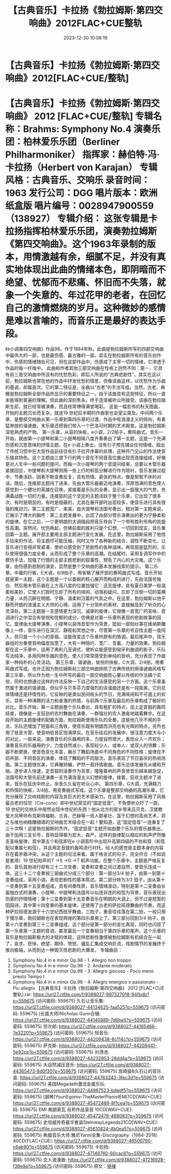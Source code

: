 ﻿---
title: 【古典音乐】卡拉扬《勃拉姆斯·第四交响曲》2012FLAC+CUE整轨
date: 2023-12-30 10:08:19
categories: 古典音乐、新世纪、纯音雅乐
tags: 纯音雅乐
---
# 【古典音乐】卡拉扬《勃拉姆斯·第四交响曲》2012[FLAC+CUE/整轨]

【古典音乐】卡拉扬《勃拉姆斯·第四交响曲》 2012
[FLAC+CUE/整轨]
专辑名称：Brahms: Symphony No.4
演奏乐团：柏林爱乐乐团（Berliner Philharmoniker）
指挥家：赫伯特·冯·卡拉扬（Herbert von Karajan）
专辑风格：古典音乐、交响乐
录音时间：1963
发行公司：DGG
唱片版本：欧洲纸盒版
唱片编号：0028947900559（138927）
专辑介绍：
这张专辑是卡拉扬指挥柏林爱乐乐团，演奏勃拉姆斯《第四交响曲》。这个1963年录制的版本，用情激越有余，细腻不足，并没有真实地体现出此曲的情绪本色，即阴暗而不绝望、忧郁而不悲痛、怀旧而不失落，就象一个失意的、年过花甲的老者，在回忆自己的激情燃烧的岁月。这种微妙的感情是难以言喻的，而音乐正是最好的表达手段。
==========
《e小调第四交响曲》作品98，作于1884年秋。此曲是勃拉姆斯所写的四部交响曲中最伟大的一部，也是最伤感、最古雅的一部。其实在勃拉姆斯所有的音乐创作中，伤感的情绪随处可见，但在这部作品中，伤感成了主宰一切的情绪，它渗透于作品的每一纤维中。
此曲和作者其他三部交响曲在性格上迥然不同：第一，它具有前三首交响曲中所没有的忧愁色彩，即后人所说的“古典悲剧性”。其实在这以前，勃拉姆斯也常在他的作品中抒发忧愁的情思，但像该曲这样，以忧愁作为乐曲的基调，却属首次。它的第二特征是，全曲以“古老”的手法写成。当然，古老、典雅是勃拉姆斯全部作品所显示的重要特征之一。由于该曲具有这些特征，所以一直未能得到普遍的理解。但此曲的深刻隽永，终于逐渐被听众所接受。该曲在勃拉姆斯生前，就已经常被演奏，而且经常博得满堂喝彩。
这是一幅宏伟的秋天图画，开始的主题沉长而复杂，就连19
世纪后半期的作曲家也会望尘莫及。中间两个乐章，是整部交响曲从第一乐章到第四乐章的过渡，作品中有浪漫主义的倾向，有勇猛奔放的谐谑曲，末乐章还把我们带入一个巴洛可时期的艺术殿堂。这是勃拉姆斯深思熟虑的产物。
第一乐章，从容的快板，e小调，2/2拍子，奏鸣曲式。音乐一开始，就由第一小提琴和第二小提琴相隔八度齐奏奏出了第一主题，这是一个充满伤感和沉思意味的抒情主题，在e
小调上奏出，没有引子预先铺设任何情绪，超出了传统习惯中在大型作品前往往有引子拉开序幕的处理，这种开门见山的作法使音乐独具特色。这个主题由三度下行的两个音在不同音高位置出现而连接组成，好像是对人生中一些问题的提问，而每一次小提琴的两个音提问结束，总要以木管乐器紧接回应，中提琴和大提琴则用一些上行的和弦分解进行作为陪衬。音乐发展过程中，节奏活跃，因素不断变奏反复，具有热情、紧张的特点，像是絮絮不休的对话。随后，连接部主题闯了进来，先由大管乐器豪迈地演奏，浑厚饱满的音色使人感觉到一个健壮的英雄在召唤，紧接着是乐队的全奏，显示出一股强大的气势，充满着战胜一切的力量。连接部的这个坚定的主题活跃于整个乐章，它出现了很多次，有时是明显的，有时是隐蔽的，尤其在展开部时出现较多，使音乐进行具有很强的推动力。第二主题宽广、柔美，由大提琴和法国号奏出，相对第一主题来说，它展示了博大的胸怀：第二主题发展中，出现了由部分管乐演奏出的更为宁静柔和的旋律。在它之后，一个更明朗的大调插段把音乐导向了一个带有胜利号角的凯旋性高潮。突然间，忧伤再起，仿佛前面的胜利只是个幻想，一切回到现实，音乐重回第一主题。展开部主要用主部主题进行变化发展。在这里，勃拉姆斯采用了他信手拈来的作法，将主题尽可能压缩，同时又作了各种新的结合，调性不断变化，让音乐进行变得非常紧凑，使听众感受到了悲剧性的各种滋味。再现部是猛烈的，乐队使用很强力度全奏，从而形成了整个乐章的高潮。在结尾时，采用复调写作中的模仿手法，加强了行情的主部主题悲剧的叙事性，预告了内心的大灾难。这个乐章，由伤感到悲剧的演变，显然是整个交响曲的基本发展线索的提示。
第二乐章，中庸的行板，E大调，6/8拍子，用省略了展开部的奏鸣曲式写成。音乐开始就是第一主题，这个主题是一个以委婉的核心展开而构成的进行，先由法国号独白、然后用木管乐器在上方高八度的位置加强它：这支旋律，具有夏日美梦一般温柔和美妙，它使人们暂时忘却了所有的喧闹、动荡和疑问，忘却了压倒一切的蛮横力量，从而沉醉在明朗、宁静、温柔和沉着的气氛之中。在这里，勃拉姆斯以他平静而开朗的浪漫主义大师的心境，运用了十分简朴的素材，直接触及到了听众的心灵深处。第二主题是一支感情更为深沉、诚挚的旋律，它很像一首宽广的圣咏，音调进行之中混合有愉悦和忧郁的成分，仿佛是对第一乐章所表现的悲剧故事的回忆。旋律由大提琴演奏，小提琴以装饰音型作为背景，犹如一层轻纱罩在维纳斯雕像上一样，音乐进行在深沉、静观和冥想之中，尽管第一乐章的号召性主题一度闯入，但只是一个小小的穿插，没能改变这个乐章所原有的情调。最后尾声中，弦乐器组的分奏使音响幅度加宽了，大有一种隐约、宽广、含蓄、力量的效果。勃拉姆斯在这一乐章中，运用了弗利几亚调式，使听众能感受到匈牙利曲调的影子、乐队写法纯净，多用同种乐器的音色，使人们常常感受到单纯的音响，充分表现了作曲家一种纯朴的心灵活动。
第三乐章，谐谑曲，愉悦的快板，C大调，2/4拍，用奏鸣曲式写成。也许正因为勃拉姆斯前三部交响曲排除了古典传统的用谐谑曲风格写第三乐章，所以作为他一生中所写的最后一部交响曲势心要以传统的作法搞个实验，同时也想通过这样的作法反映一下自己的生活感受的另一个方面。这个乐章虽然属于激进的谐谑曲，但似乎与贝多芬力度强烈的诙谐曲还是有一段距离，它的总体情绪还是抒情性的。它反映的是类似民间街头的节日，充满喧闹和不可遏上的欢乐，具有一种沸腾的活力和奋激的热情，与前两个乐章及最后的乐章构成了极好的对比。音乐开始，第一主题由整个乐队奏出、具有粗犷的特点，加上定音鼓的轰鸣结束，很像是一支狂劲的农村舞曲在演奏，一群强壮的农人激奋地踏着舞步。在这段开始的主题旋律的配器方面，勃拉姆斯使用乐队的全奏，这是他几乎不用的手法，乐队还增加了短笛和三角铁，使音乐既有明朗而洪亮也有光辉的特点，另外也用了低音大管，使音响低音区饱满厚实。在音乐往后的发展中，很注意力度大与小的对比，一般来说，演奏音乐的乐器用的多，力度自然增大，表现众人一齐欢乐；演奏音乐的乐器用的少，力度自然减小，表现较少人、或单人、或双人的领舞；乐器不断更换，使音色变化丰富，展示了舞蹈场面中不同角色的不同性格；旋律在不同声部、不同音区的演奏，体现了舞蹈的不同层次。音乐表现了节日喜庆的热闹场面。第二主题很优美，它典雅娇媚，俨然一首抒情歌曲。音乐总体发展先从缓和开始，逐步进入快速，定音鼓的滚奏作为背景，隆隆着响的声音使音乐越来越急促，法国号和大管先前还演奏一支充满浪漫主义幻想的旋律，接着，狂欢主题冲了进来，音乐在狂庆中终止，余音久久留在听众心中。
第四乐章，G大调，充满精力和热情的快板，3/4拍，用变奏曲式写成。这个乐章是整部交响曲的高潮乐章，它充分展现了交响戏剧的内容及其巨大的艺术感染力。在这里，勃拉姆斯采用了风格最古老的恰空（Cia-cona）即中世纪常见的“固定低音”，不免使听众吓了一跳，19
世纪的交响乐中居然出现中世纪的东西！他从北方的家乡带来吕贝克、汉堡教堂大风琴师布克斯特福勒、兰肯、巴赫等一班人那豪壮、富于幻想的高尚艺术，将之与维也纳精雕细琢的交响曲艺术结合在一起！要知道，这“固定低音”一连重复了三十次啊！这是勃拉姆斯的杰作。“固定低音”主题开始由整个乐队的管乐器奏出，由于加用三支长号，音响显得极为宏大、森严。这样的旋律配以相应的和声俨然像支圣咏旋律，其中第五个和弦即在e
小调音阶中出现升高第四级的不协和音（和弦配以重属七和弦），并且用定音鼓的轰鸣进行衬托，给人的感觉是主题本身的内容存在着矛盾冲突。从这个主题的句法来看，属于格言式的句子，完全符合（不如说是套用）19
世纪和声的T →S →D →T
和声功能。在整个乐章中，主题是严格反复的，音乐其他进行却有三十二次变奏，变奏和变奏之间过渡自然，使音乐连成一体。这三十二个变奏按三部曲式分成三个部分：第一部分3/4
拍子，由第一到第十变奏组成，采用小调，表现悲剧性的基本陈述。第二部分转为3/2
拍子，由从第十一变奏到第十五变奏组成，具有间奏性质，音乐情绪波动，特别是第十二变奏由长笛独白式的演奏，小提琴、中提琴和法国号以似连非连的和弦为背景，音乐表现出伤感的抒情情绪；第十三变奏到第十五变奏音乐在明朗的大调上，但不过是短暂的田园诗，其中第十四变奏的基本旋律，还使用了古老的萨拉班德舞曲的节奏，而这种萨拉班德发源于十六世纪西班牙舞曲，三拍子，重音往往落在第二拍，一般只用于慢乐章，勃拉姆斯也在表现辉煌的第四乐章用上了。第三部分回到3/4
拍子，由第十六变奏到第三十二变奏组成，这个部分是第一部分的变化再现，同时也闪现了第一乐章第一主题的音调，甚至最后一个变奏相当于第四乐章的尾声。这个乐章的音乐是勃拉姆靳极大的才赋的体现，这样悲剧性激情被勃拉姆斯有机结合在一起了，哀求、悲悼、绝望、期待、愤怒、骚乱汇集成交响巨流，戏剧情节的发展终于推向极端，从而到达一种毁灭性悲剧的大爆发。
专辑曲目：
01. Symphony No.4 in e minor Op.98 - 1. Allegro non troppo
02. Symphony No.4 in e minor Op.98 - 2. Andante moderato
03. Symphony No.4 in e minor Op.98 - 3. Allegro giocoso - Poco
meno presto Tempo I
04. Symphony No.4 in e minor Op.98 - 4. Allegro energico e
passionato - Piu allegro
【古典音乐】卡拉扬《勃拉姆斯·第四交响曲》 2012 [FLAC+CUE整轨].rar: https://url27.ctfile.com/f/9388027-997327018-94fbdb?p=559675
(访问密码: 559675)
久石让音乐集: https://url27.ctfile.com/d/9388027-44134625-faa525?p=559675
(访问密码: 559675)
(长笛大师)Nicholas Gunn合辑: https://url27.ctfile.com/d/9388027-44140889-7d6be5?p=559675
(访问密码: 559675)
宗次郎: https://url27.ctfile.com/d/9388027-44165466-7e3220?p=559675
(访问密码: 559675)
轻音乐: https://url27.ctfile.com/d/9388027-44209438-6c114c?p=559675
(访问密码: 559675)
萨克斯: https://url27.ctfile.com/d/9388027-44209441-5e92ce?p=559675
(访问密码: 559675)
刘清池: https://url27.ctfile.com/d/9388027-44232853-28dd4a?p=559675
(访问密码: 559675)
大自然减压音乐: https://url27.ctfile.com/d/9388027-44365473-8d0f30?p=559675
(访问密码: 559675)
宫崎骏&久石让的音乐盒: https://url27.ctfile.com/d/9388027-44763243-3fec3d?p=559675
(访问密码: 559675)
美国Megadeth激流金属乐队: https://url27.ctfile.com/d/9388027-44967523-bdedf5?p=559675
(访问密码: 559675)
[钢琴]YouriEgorov-TheMasterPianistEMI7CD[WAV+CUE]: https://url27.ctfile.com/d/9388027-45472469-8f1cea?p=559675
(访问密码: 559675)
EMI 弗朗索瓦 肖邦作品录音 10CD[WAV+CUE]: https://url27.ctfile.com/d/9388027-45472478-488083?p=559675
(访问密码: 559675)
史坦威传奇豪华套装SteinwayLegends21CD[WAV+CUE]: https://url27.ctfile.com/d/9388027-45610824-4b0ea5?p=559675
(访问密码: 559675)
希腊音乐大师:雅尼Yanni全集-Discography（1984-2018）40CD[FLAC+CUE]: https://url27.ctfile.com/d/9388027-46500790-c6ab90?p=559675
(访问密码: 559675)
卡拉扬: https://url27.ctfile.com/d/9388027-47148760-80cac8?p=559675
(访问密码: 559675)
恋人浪漫曲: https://url27.ctfile.com/d/9388027-47216928-f36e9a?p=559675
(访问密码: 559675)
原文：[链接](https://blog.sina.com.cn/s/blog_1647c7e7601031413.html)